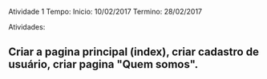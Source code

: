Atividade 1
Tempo:
Inicio:
10/02/2017
Termino:
28/02/2017

Atividades:

Criar a pagina principal (index), criar cadastro de usuário, criar pagina "Quem somos".
----------------------------------------------------------------------------------------
